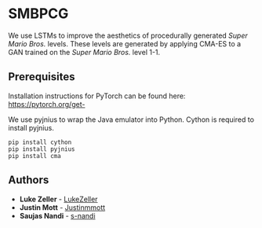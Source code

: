 # SMBPCG
We use LSTMs to improve the aesthetics of procedurally generated *Super Mario Bros.* levels. 
These levels are generated by applying CMA-ES to a GAN trained on the *Super Mario Bros.* level 1-1.

## Prerequisites
Installation instructions for PyTorch can be found here: https://pytorch.org/get-

We use pyjnius to wrap the Java emulator into Python. Cython is required to install pyjnius.
```
pip install cython
pip install pyjnius
pip install cma
```

## Authors
* **Luke Zeller** - [LukeZeller](https://github.com/LukeZeller)
* **Justin Mott** - [Justinmmott](https://github.com/justinmmott)
* **Saujas Nandi** - [s-nandi](https://github.com/s-nandi)